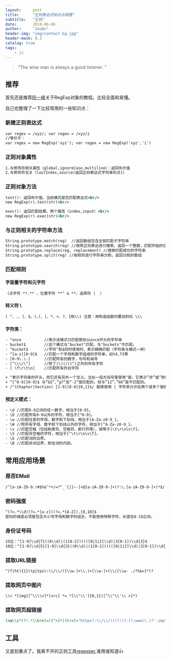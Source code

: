 ```yaml
---
layout:     post
title:      "正则表达式知识点梳理"
subtitle:   "正则"
date:       2018-06-06
author:     "Joubn"
header-img: "img/contact-bg.jpg"
header-mask: 0.3
catalog: true
tags:
    - js
---
```


> “The wise man is always a good listener. ”

## 推荐

首先还是推荐[阮一峰](http://javascript.ruanyifeng.com/stdlib/regexp.html)关于RegExp对象的教程。比较全面和易懂。

自己也整理了一下比较常用的一些知识点：

### 新建正则表达式

```asp
var regex = /xyz/; var regex = /xyz/i
//等价于：
var regex = new RegExp('xyz'); var regex = new RegExp('xyz','i')
```

### 正则对象属性

```asp
1.与修饰符相关属性（global,ignoreCase,multiline）：返回布尔值
2.与修饰符无关（lastIndex,source(返回正则表达式字符串形式)）
```

### 正则对象方法

```asp
test(): 返回布尔值。当前模式是否匹配表达式<br/>
new RegExp(r).test(str)<br/>

exec(): 返回匹配结果。两个属性（index,input）<br/>
new RegExp(r).exec(str)<br/>
```

### 与正则相关的字符串方法

```asp
String.prototype.match(reg)  //返回数组包含全部匹配子字符串
String.prototype.search(reg) //按照正则表达进行搜索，返回一个整数，匹配开始的位置
String.prototype.replace(reg, replacement) //替换匹配成功的字符串
String.prototype.split(reg) //按规则进行字符串分割，返回分割的数组
```

### 匹配规则

#### 字面量字符和元字符
```asp
（点字符 **.** ，位置字符 **^ & **，选择符 |  ）
```

#### 转义符 \
```asp
( ^、.、[、$、(、)、|、*、+、?、{和\\) 注意：用构造函数时要双斜杠 \\\
```
#### 字符类：

```asp
- ^once          //表示该模式只匹配那些以once开头的字符串
- bucket$        //这个模式与"bucket"匹配，与"buckets"不匹配。
- ^bucket$       //字符^和$同时使用时，表示精确匹配（字符串与模式一样）
- ^[a-z][0-9]$   //匹配一个字母和数字组成的字符串，如t4,f3等
- [0-9\.\-]      //匹配所有的数字，句号和减号 
- [^\\\/\^]      //除了(\)(/)(^)之外的所有字符
- [ \f\r\t\n]    //匹配所有的白字符
```

```asp
+ ^表示字符串的开头，但它还有另外一个含义。当在一组方括号里使用^是，它表示”非”或”排除”的意思，常常用来剔除某个字符。 
+ ^[^0-9][0-9]$ 与”&5”、”g7”及”-2”是匹配的，但与”12”、”66”是不匹配的。
+ /^(Chapter|Section) [1-9][0-9]{0,1}$/ 替换使用 | 字符来允许在两个或多个替换选项之间进行选择
```

#### 预定义模式：

```asp
- \d //匹配0-9之间的任一数字，相当于[0-9]。
- \D //匹配所有0-9以外的字符，相当于[^0-9]。
- \w //匹配任意的字母、数字和下划线，相当于[A-Za-z0-9_]。
- \W //除所有字母、数字和下划线以外的字符，相当于[^A-Za-z0-9_]。
- \s //匹配空格（包括制表符、空格符、断行符等），相等于[\t\r\n\v\f]。
- \S //匹配非空格的字符，相当于[^\t\r\n\v\f]。
- \b //匹配词的边界。
- \B //匹配非词边界，即在词的内部。
```

## 常用应用场景

### 是否EMail

```asp
/^[a-zA-Z0-9.!#$%&’*+/=?^_`{|}~-]+@[a-zA-Z0-9-]+(?:\.[a-zA-Z0-9-]+)*$/
```

### 密码强度

```asp
^(?=.*\\d)(?=.*[a-z])(?=.*[A-Z]).{8,10}$
密码的强度必须是包含大小写字母和数字的组合，不能使用特殊字符，长度在8-10之间。
```

### 身份证号码

```asp
15位：^[1-9]\\d{7}((0\\d)|(1[0-2]))(([0|1|2]\\d)|3[0-1])\\d{3}$
18位：^[1-9]\\d{5}[1-9]\\d{3}((0\\d)|(1[0-2]))(([0|1|2]\\d)|3[0-1])\\d{3}([0-9]|X)$
```

### 提取URL链接

```asp
^(f|ht){1}(tp|tps):\\/\\/([\\w-]+\\.)+[\\w-]+(\\/[\\w- ./?%&=]*)?
```

### 提取网页中图片

```asp
\\< *[img][^\\\\>]*[src] *= *[\\"\\']{0,1}([^\\"\\'\\ >]*)
```

### 提取网页超链接

```asp
(<a\\s*(?!.*\\brel=)[^>]*)(href="https?:\\/\\/)((?!(?:(?:www\\.)?'.implode('|(?:www\\.)?', $follow_list).'))[^"]+)"((?!.*\\brel=)[^>]*)(?:[^>]*)>
```

## 工具

又是划重点了。我离不开的正则工具[regexper](https://regexper.com/#%2F%5Ejoubn%24%2F),谁用谁知道👍